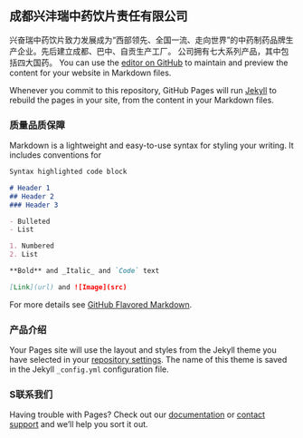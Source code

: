 ## 成都兴沣瑞中药饮片责任有限公司
兴奋瑞中药饮片致力发展成为“西部领先、全国一流、走向世界”的中药制药品牌生产企业。先后建立成都、巴中、自贡生产工厂。
公司拥有七大系列产品，其中包括四大国药。
You can use the [editor on GitHub](https://github.com/Evelyn-T/Damn/edit/master/index.md) to maintain and preview the content for your website in Markdown files.

Whenever you commit to this repository, GitHub Pages will run [Jekyll](https://jekyllrb.com/) to rebuild the pages in your site, from the content in your Markdown files.

### 质量品质保障

Markdown is a lightweight and easy-to-use syntax for styling your writing. It includes conventions for

```markdown
Syntax highlighted code block

# Header 1
## Header 2
### Header 3

- Bulleted
- List

1. Numbered
2. List

**Bold** and _Italic_ and `Code` text

[Link](url) and ![Image](src)
```

For more details see [GitHub Flavored Markdown](https://guides.github.com/features/mastering-markdown/).

### 产品介绍

Your Pages site will use the layout and styles from the Jekyll theme you have selected in your [repository settings](https://github.com/Evelyn-T/Damn/settings). The name of this theme is saved in the Jekyll `_config.yml` configuration file.

### S联系我们

Having trouble with Pages? Check out our [documentation](https://help.github.com/categories/github-pages-basics/) or [contact support](https://github.com/contact) and we’ll help you sort it out.

